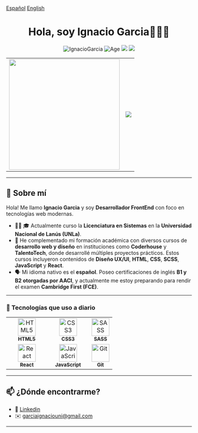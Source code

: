 <div>
   <a href="https://github.com/Ignacio-Joaquin-Garcia">Español</a>
   <a href="https://misitio.com/en">English</a>
</div>

<h1 align="center">Hola, soy Ignacio Garcia👨🏻‍💻</h1>
 <p align="center"> 
    <img src="https://komarev.com/ghpvc/?username=Ignacio-Joaquin-Garcia&label=Profile%20views&color=0e75b6&style=flat" alt="IgnacioGarcia" /> 
    <img src="https://img.shields.io/badge/Age-19-blue" alt="Age">
    <img src="https://img.shields.io/badge/Focus-Front End%20-brightgreen" />
    <img src="https://img.shields.io/badge/Lives-Argentina-success" />
</p>
<div align="center">


<table>
  <tr>
    <td>
      <img src="https://i.imgur.com/3Q4HADN.gif" width="300px" />
    </td>
    <td>
      <img src="https://github-readme-stats.vercel.app/api/top-langs/?username=Ignacio-Joaquin-Garcia&layout=pie" />
    </td>
  </tr>
</table>


</div>


---

## 🙋 Sobre mí

Hola! Me llamo **Ignacio Garcia** y soy **Desarrollador FrontEnd** con foco en tecnologías web modernas.

- 👨‍💻 🎓 Actualmente curso la **Licenciatura en Sistemas** en la **Universidad Nacional de Lanús (UNLa)**.
- 🧠 He complementado mi formación académica con diversos cursos de **desarrollo web y diseño** en instituciones como **Coderhouse** y **TalentoTech**, donde desarrollé múltiples proyectos prácticos. Estos cursos incluyeron contenidos de **Diseño UX/UI**, **HTML**, **CSS**, **SCSS**, **JavaScript** y **React**.
- 🗣️ Mi idioma nativo es el **español**. Poseo certificaciones de inglés **B1 y B2 otorgadas por AACI**, y actualmente me estoy preparando para rendir el examen **Cambridge First (FCE)**.

---

<h3>💼 Tecnologías que uso a diario</h3>

<table>
  <tr>
    <td align="center" width="96">
      <img src="https://cdn.svgporn.com/logos/html-5.svg" height="48px" alt="HTML5" /><br/>
      <sub><b>HTML5</b></sub>
    </td>
    <td align="center" width="96">
      <img src="https://cdn.worldvectorlogo.com/logos/css-3.svg" height="48px" alt="CSS3" /><br/>
      <sub><b>CSS3</b></sub>
    </td>
    <td align="center">
      <img src="https://upload.wikimedia.org/wikipedia/commons/9/96/Sass_Logo_Color.svg" height="48px" alt="SASS" /><br/>
      <sub><b>SASS</b></sub>
    </td>
  </tr>
  <tr>
    <td align="center">
      <img src="https://cdn.worldvectorlogo.com/logos/react-2.svg" height="48px" alt="React" /><br/>
      <sub><b>React</b></sub>
    </td>
    <td align="center">
      <img src="https://cdn.svgporn.com/logos/javascript.svg" height="48px" alt="JavaScript" /><br/>
      <sub><b>JavaScript</b></sub>
    </td>
    <td align="center">
      <img src="https://cdn.svgporn.com/logos/git-icon.svg" height="48px" alt="Git" /><br/>
      <sub><b>Git</b></sub>
    </td>
  </tr>
</table>


---

## 📫 ¿Dónde encontrarme?

- 💼 [Linkedin](www.linkedin.com/in/ignaciogarcia-webdeveloper)
- ✉️ garciaignaciouni@gmail.com

---
